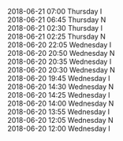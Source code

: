 2018-06-21 07:00 Thursday  I  
2018-06-21 06:45 Thursday  N  
2018-06-21 02:30 Thursday  I  
2018-06-21 02:25 Thursday  N  
2018-06-20 22:05 Wednesday  I  
2018-06-20 20:50 Wednesday  N  
2018-06-20 20:35 Wednesday  I  
2018-06-20 20:30 Wednesday  N  
2018-06-20 19:45 Wednesday  I  
2018-06-20 14:30 Wednesday  N  
2018-06-20 14:25 Wednesday  I  
2018-06-20 14:00 Wednesday  N  
2018-06-20 13:55 Wednesday  I  
2018-06-20 12:05 Wednesday  N  
2018-06-20 12:00 Wednesday  I  
